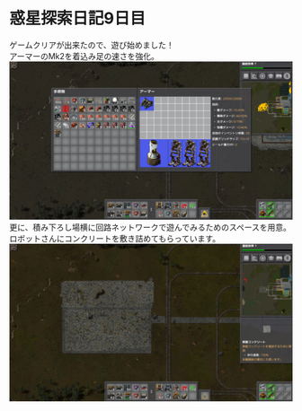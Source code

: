 # 惑星探索日記9日目
ゲームクリアが出来たので、遊び始めました！  
アーマーのMk2を着込み足の速さを強化。 
![アーマーMk2](./../asset/day09/img_01.png)
更に、積み下ろし場横に回路ネットワークで遊んでみるためのスペースを用意。  
ロボットさんにコンクリートを敷き詰めてもらっています。  
![遊び場](./../asset/day09/img_02.png)
